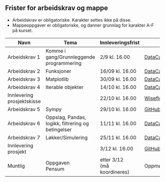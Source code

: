 ## Frister for arbeidskrav og mappe

- Arbeidskrav er obligatoriske. Karakter settes ikke på disse.
- Mappeoppgaver er obligatoriske, og danner grunnlag for karakter A-F på kurset.  


|Navn <img width=120/>|  Tema <img width=300/>       | Innleveringsfrist  | Hvor?|
|---------------------|----------------------------------------------------|-------------------|-------------------------|
|Arbeidskrav 1        | Komme i gang/Grunnleggende programmering           | 2/9 kl. 16.00     |[DataCamp](https://learn.datacamp.com/){:target="blank"}|
|Arbeidskrav 2        | Funksjoner                                         | 16/09 kl. 16.00   |[DataCamp](https://learn.datacamp.com/){:target="blank"}|
|Arbeidskrav 3        | Matplotlib                                         | 30/09 kl. 16.00   |[DataCamp](https://learn.datacamp.com/){:target="blank"}|
|Arbeidskrav 4        | Iterable objekter                                  | 14/10 kl. 16.00   |[DataCamp](https://learn.datacamp.com/){:target="blank"}|
|Innlevering prosjektskisse|                                 | 22/10 kl. 16.00   |[Wiseflow](https://europe.wiseflow.net/login/license/6){:target="blank"}|
|Arbeidskrav 5        | Sympy                                              | 29/10 kl. 16.00   |[GitHub](https://github.com/uit-sok-1003-h21)|
|Arbeidskrav 6        | Oppslag, Pandas, logikk, filtrering og betingelser | 11/11 kl. 16.00   |[DataCamp](https://learn.datacamp.com/){:target="blank"}|
|Arbeidskrav 7        | Løkker/Simulering                                  | 25/11 kl. 16.00   |[DataCamp](https://learn.datacamp.com/){:target="blank"}|
|Innlevering prosjekt|                                              | 3/12 kl. 16.00    | [GitHub](https://github.com/uit-sok-1003-h21)/[Wiseflow](https://europe.wiseflow.net/login/license/6){:target="blank"}|
|Muntlig              |Oppgaven<br>Pensum                                  | etter 3/12 <br>(må koordineres)|Oppmøte                         |


